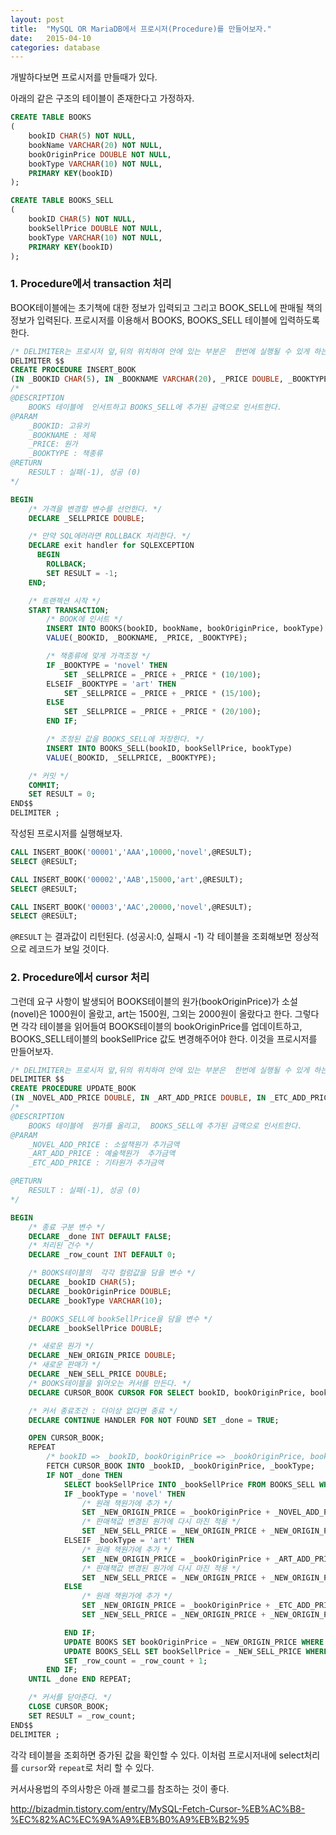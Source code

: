 ```yaml
---
layout: post
title:  "MySQL OR MariaDB에서 프로시저(Procedure)를 만들어보자."
date:   2015-04-10
categories: database
---
```


개발하다보면 프로시저를 만들때가 있다.

아래의 같은 구조의 테이블이 존재한다고 가정하자.

```sql
CREATE TABLE BOOKS
(
	bookID CHAR(5) NOT NULL,
	bookName VARCHAR(20) NOT NULL,
	bookOriginPrice DOUBLE NOT NULL,
	bookType VARCHAR(10) NOT NULL,
	PRIMARY KEY(bookID)
);

CREATE TABLE BOOKS_SELL
(
	bookID CHAR(5) NOT NULL,
	bookSellPrice DOUBLE NOT NULL,
	bookType VARCHAR(10) NOT NULL,
	PRIMARY KEY(bookID)
);
```

### 1. Procedure에서 transaction 처리
BOOK테이블에는 초기책에 대한 정보가 입력되고 그리고 BOOK_SELL에 판매될 책의 정보가 입력된다.
프로시저를 이용해서 BOOKS, BOOKS_SELL 테이블에 입력하도록 한다.

```sql
/* DELIMITER는 프로시저 앞,뒤의 위치하여 안에 있는 부분은  한번에 실행될 수 있게 하는 역할을 한다. */
DELIMITER $$
CREATE PROCEDURE INSERT_BOOK
(IN _BOOKID CHAR(5), IN _BOOKNAME VARCHAR(20), _PRICE DOUBLE, _BOOKTYPE VARCHAR(10), OUT RESULT INT)
/*
@DESCRIPTION
	BOOKS 테이블에  인서트하고 BOOKS_SELL에 추가된 금액으로 인서트한다.
@PARAM
	_BOOKID: 고유키
	_BOOKNAME : 제목
	_PRICE: 원가
	_BOOKTYPE : 책종류
@RETURN
	RESULT : 실패(-1), 성공 (0)
*/

BEGIN
	/* 가격을 변경할 변수를 선언한다. */
	DECLARE _SELLPRICE DOUBLE;

	/* 만약 SQL에러라면 ROLLBACK 처리한다. */
	DECLARE exit handler for SQLEXCEPTION
	  BEGIN
		ROLLBACK;        
		SET RESULT = -1;  
	END;

	/* 트랜젝션 시작 */
	START TRANSACTION;
		/* BOOK에 인서트 */
		INSERT INTO BOOKS(bookID, bookName, bookOriginPrice, bookType)
		VALUE(_BOOKID, _BOOKNAME, _PRICE, _BOOKTYPE);		

		/* 책종류에 맞게 가격조정 */
		IF _BOOKTYPE = 'novel' THEN
			SET _SELLPRICE = _PRICE + _PRICE * (10/100);
		ELSEIF _BOOKTYPE = 'art' THEN
			SET _SELLPRICE = _PRICE + _PRICE * (15/100);
		ELSE
			SET _SELLPRICE = _PRICE + _PRICE * (20/100);
		END IF;

		/* 조정된 값을 BOOKS_SELL에 저장한다. */
		INSERT INTO BOOKS_SELL(bookID, bookSellPrice, bookType)
		VALUE(_BOOKID, _SELLPRICE, _BOOKTYPE);

	/* 커밋 */
	COMMIT;
	SET RESULT = 0;
END$$
DELIMITER ;
```

작성된 프로시저를 실행해보자.

```sql
CALL INSERT_BOOK('00001','AAA',10000,'novel',@RESULT);
SELECT @RESULT;

CALL INSERT_BOOK('00002','AAB',15000,'art',@RESULT);
SELECT @RESULT;

CALL INSERT_BOOK('00003','AAC',20000,'novel',@RESULT);
SELECT @RESULT;
```

`@RESULT` 는 결과값이 리턴된다. (성공시:0, 실패시 -1)
각 테이블을 조회해보면 정상적으로 레코드가 보일 것이다.

### 2. Procedure에서 cursor 처리

그런데 요구 사항이 발생되어 BOOKS테이블의 원가(bookOriginPrice)가 소설(novel)은 1000원이 올랐고, art는 1500원, 그외는 2000원이 올랐다고 한다.
그렇다면 각각 테이블을 읽어들여 BOOKS테이블의 bookOriginPrice를 업데이트하고,
BOOKS_SELL테이블의 bookSellPrice 값도 변경해주어야 한다. 이것을 프로시저를 만들어보자.


```sql
/* DELIMITER는 프로시저 앞,뒤의 위치하여 안에 있는 부분은  한번에 실행될 수 있게 하는 역할을 한다. */
DELIMITER $$
CREATE PROCEDURE UPDATE_BOOK
(IN _NOVEL_ADD_PRICE DOUBLE, IN _ART_ADD_PRICE DOUBLE, IN _ETC_ADD_PRICE DOUBLE, OUT RESULT INT)
/*
@DESCRIPTION
	BOOKS 테이블에  원가를 올리고,  BOOKS_SELL에 추가된 금액으로 인서트한다.
@PARAM
	_NOVEL_ADD_PRICE : 소설책원가 추가금액
	_ART_ADD_PRICE : 예술책원가  추가금액
	_ETC_ADD_PRICE : 기타원가 추가금액

@RETURN
	RESULT : 실패(-1), 성공 (0)
*/

BEGIN
	/* 종료 구분 변수 */
	DECLARE _done INT DEFAULT FALSE;
	/* 처리된 건수 */
	DECLARE _row_count INT DEFAULT 0;

	/* BOOKS테이블의  각각 컬럼값을 담을 변수 */
	DECLARE _bookID CHAR(5);
	DECLARE _bookOriginPrice DOUBLE;
	DECLARE _bookType VARCHAR(10);

	/* BOOKS_SELL에 bookSellPrice을 담을 변수 */
	DECLARE _bookSellPrice DOUBLE;

	/* 새로운 원가 */
	DECLARE _NEW_ORIGIN_PRICE DOUBLE;
	/* 새로운 판매가 */
	DECLARE _NEW_SELL_PRICE DOUBLE;
	/* BOOKS테이블을 읽어오는 커서를 만든다. */
	DECLARE CURSOR_BOOK CURSOR FOR SELECT bookID, bookOriginPrice, bookType FROM BOOKS;

	/* 커서 종료조건 : 더이상 없다면 종료 */
	DECLARE CONTINUE HANDLER FOR NOT FOUND SET _done = TRUE;

	OPEN CURSOR_BOOK;
	REPEAT
		/* bookID => _bookID, bookOriginPrice => _bookOriginPrice, bookType = _bookType 로 할당한다. */
		FETCH CURSOR_BOOK INTO _bookID, _bookOriginPrice, _bookType;
		IF NOT _done THEN
			SELECT bookSellPrice INTO _bookSellPrice FROM BOOKS_SELL WHERE bookID = _bookID;
			IF _bookType = 'novel' THEN
				/* 원래 책원가에 추가 */
				SET _NEW_ORIGIN_PRICE = _bookOriginPrice + _NOVEL_ADD_PRICE;
				/* 판매책값 변경된 원가에 다시 마진 적용 */
				SET _NEW_SELL_PRICE = _NEW_ORIGIN_PRICE + _NEW_ORIGIN_PRICE * (10/100);
			ELSEIF _bookType = 'art' THEN
				/* 원래 책원가에 추가 */
				SET _NEW_ORIGIN_PRICE = _bookOriginPrice + _ART_ADD_PRICE;
				/* 판매책값 변경된 원가에 다시 마진 적용 */
				SET _NEW_SELL_PRICE = _NEW_ORIGIN_PRICE + _NEW_ORIGIN_PRICE * (15/100);
			ELSE
				/* 원래 책원가에 추가 */
				SET _NEW_ORIGIN_PRICE = _bookOriginPrice + _ETC_ADD_PRICE;
				SET _NEW_SELL_PRICE = _NEW_ORIGIN_PRICE + _NEW_ORIGIN_PRICE * (20/100);

			END IF;
			UPDATE BOOKS SET bookOriginPrice = _NEW_ORIGIN_PRICE WHERE bookID = _bookID;
			UPDATE BOOKS_SELL SET bookSellPrice = _NEW_SELL_PRICE WHERE bookID = _bookID;
			SET _row_count = _row_count + 1;			
		END IF;
	UNTIL _done END REPEAT;

	/* 커서를 닫아준다. */
	CLOSE CURSOR_BOOK;
	SET RESULT = _row_count;	 
END$$
DELIMITER ;
```

각각 테이블을 조회하면 증가된 값을 확인할 수 있다.
이처럼 프로시저내에 select처리를 `cursor`와 `repeat`로 처리 할 수 있다.  

커서사용법의 주의사항은 아래 블로그를 참조하는 것이 좋다.

<http://bizadmin.tistory.com/entry/MySQL-Fetch-Cursor-%EB%AC%B8-%EC%82%AC%EC%9A%A9%EB%B0%A9%EB%B2%95>
